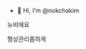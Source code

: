 - 👋 Hi, I’m @nokchakim

뉴비에요

형상관리좀하게

<!---
nokchakim/nokchakim is a ✨ special ✨ repository because its `README.md` (this file) appears on your GitHub profile.
You can click the Preview link to take a look at your changes.
--->
